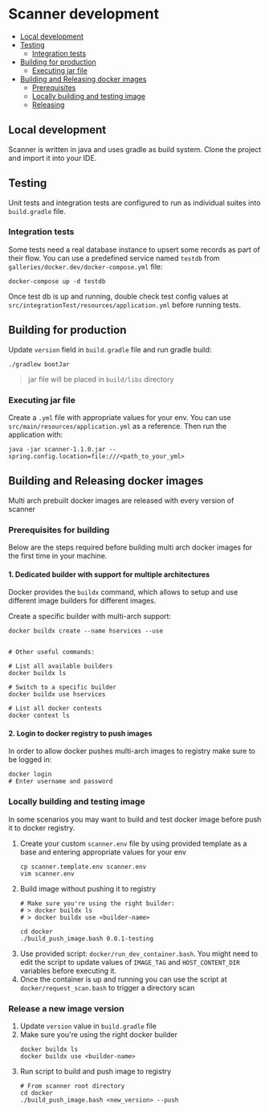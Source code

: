 # Scanner development

- [Local development](#local-development)
- [Testing](#testing)
  - [Integration tests](#integration-tests)
- [Building for production](#building-for-production)
  - [Executing jar file](#executing-jar-file)
- [Building and Releasing docker images](#building-and-releasing-docker-images)
  - [Prerequisites](#prerequisites-for-building)
  - [Locally building and testing image](#locally-building-and-testing-image)
  - [Releasing](#release-a-new-image-version)

## Local development
Scanner is written in java and uses gradle as build system. Clone the project and
import it into your IDE.

## Testing
Unit tests and integration tests are configured to run as individual suites into
`build.gradle` file.

### Integration tests
Some tests need a real database instance to upsert some records as part
of their flow. You can use a predefined service named `testdb` from
`galleries/docker.dev/docker-compose.yml` file:

```shell
docker-compose up -d testdb
```

Once test db is up and running, double check test config values at
`src/integrationTest/resources/application.yml` before running tests.

## Building for production
Update `version` field in `build.gradle` file and run gradle build:

```shell
./gradlew bootJar
```
> jar file will be placed in `build/libs` directory

### Executing jar file
Create a `.yml` file with appropriate values for your env. You can use
`src/main/resources/application.yml` as a reference. Then run the
application with:

```shell
java -jar scanner-1.1.0.jar --spring.config.location=file:///<path_to_your_yml>
```

## Building and Releasing docker images
Multi arch prebuilt docker images are released with every version of scanner

### Prerequisites for building
Below are the steps required before building multi arch docker images for the
first time in your machine.

#### 1. Dedicated builder with support for multiple architectures
Docker provides the `buildx` command, which allows to setup and use different
image builders for different images.

Create a specific builder with multi-arch support:
```shell
docker buildx create --name hservices --use


# Other useful commands:

# List all available builders
docker buildx ls

# Switch to a specific builder
docker buildx use hservices

# List all docker contexts
docker context ls
```

#### 2. Login to docker registry to push images
In order to allow docker pushes multi-arch images to registry make sure
to be logged in:

```shell
docker login
# Enter username and password
```

### Locally building and testing image
In some scenarios you may want to build and test docker image before push
it to docker registry.

1. Create your custom `scanner.env` file by using provided template as a base
   and entering appropriate values for your env
   ```shell
   cp scanner.template.env scanner.env
   vim scanner.env
   ```
2. Build image without pushing it to registry
   ```shell
   # Make sure you're using the right builder:
   # > docker buildx ls
   # > docker buildx use <builder-name>
   
   cd docker
   ./build_push_image.bash 0.0.1-testing
   ```
3. Use provided script: `docker/run_dev_container.bash`.
   You might need to edit the script to update values of `IMAGE_TAG` and 
   `HOST_CONTENT_DIR` variables before executing it.
4. Once the container is up and running you can use the script at
   `docker/request_scan.bash` to trigger a directory scan

### Release a new image version

1. Update `version` value in `build.gradle` file
2. Make sure you're using the right docker builder
   ```shell
   docker buildx ls
   docker buildx use <builder-name>
   ```
3. Run script to build and push image to registry
   ```shell
   # From scanner root directory
   cd docker
   ./build_push_image.bash <new_version> --push
   ```
